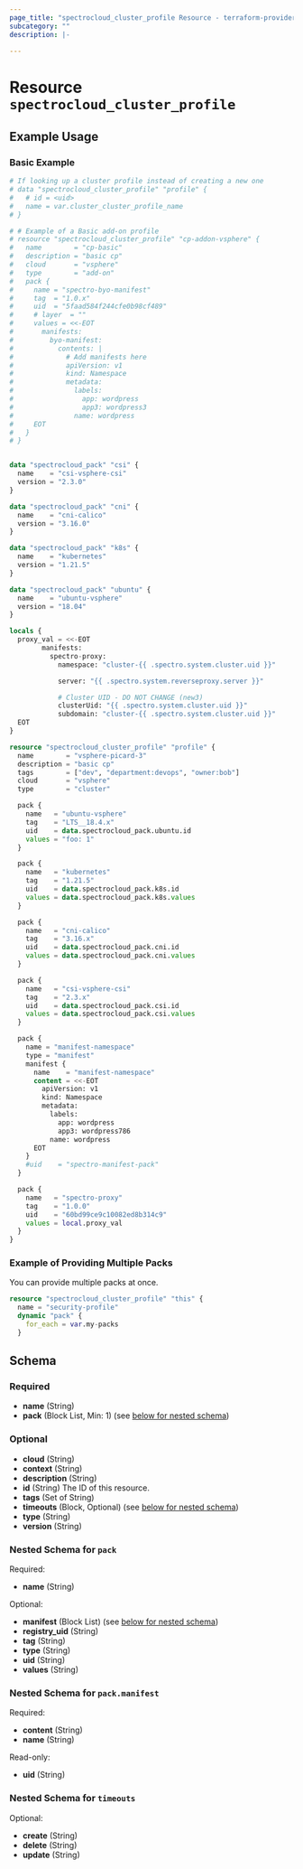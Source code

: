 ```yaml
---
page_title: "spectrocloud_cluster_profile Resource - terraform-provider-spectrocloud"
subcategory: ""
description: |-
  
---
```


# Resource `spectrocloud_cluster_profile`



## Example Usage

### Basic Example

```terraform
# If looking up a cluster profile instead of creating a new one
# data "spectrocloud_cluster_profile" "profile" {
#   # id = <uid>
#   name = var.cluster_cluster_profile_name
# }

# # Example of a Basic add-on profile
# resource "spectrocloud_cluster_profile" "cp-addon-vsphere" {
#   name        = "cp-basic"
#   description = "basic cp"
#   cloud       = "vsphere"
#   type        = "add-on"
#   pack {
#     name = "spectro-byo-manifest"
#     tag  = "1.0.x"
#     uid  = "5faad584f244cfe0b98cf489"
#     # layer  = ""
#     values = <<-EOT
#       manifests:
#         byo-manifest:
#           contents: |
#             # Add manifests here
#             apiVersion: v1
#             kind: Namespace
#             metadata:
#               labels:
#                 app: wordpress
#                 app3: wordpress3
#               name: wordpress
#     EOT
#   }
# }


data "spectrocloud_pack" "csi" {
  name    = "csi-vsphere-csi"
  version = "2.3.0"
}

data "spectrocloud_pack" "cni" {
  name    = "cni-calico"
  version = "3.16.0"
}

data "spectrocloud_pack" "k8s" {
  name    = "kubernetes"
  version = "1.21.5"
}

data "spectrocloud_pack" "ubuntu" {
  name    = "ubuntu-vsphere"
  version = "18.04"
}

locals {
  proxy_val = <<-EOT
        manifests:
          spectro-proxy:
            namespace: "cluster-{{ .spectro.system.cluster.uid }}"

            server: "{{ .spectro.system.reverseproxy.server }}"

            # Cluster UID - DO NOT CHANGE (new3)
            clusterUid: "{{ .spectro.system.cluster.uid }}"
            subdomain: "cluster-{{ .spectro.system.cluster.uid }}"
  EOT
}

resource "spectrocloud_cluster_profile" "profile" {
  name        = "vsphere-picard-3"
  description = "basic cp"
  tags        = ["dev", "department:devops", "owner:bob"]
  cloud       = "vsphere"
  type        = "cluster"

  pack {
    name   = "ubuntu-vsphere"
    tag    = "LTS__18.4.x"
    uid    = data.spectrocloud_pack.ubuntu.id
    values = "foo: 1"
  }

  pack {
    name   = "kubernetes"
    tag    = "1.21.5"
    uid    = data.spectrocloud_pack.k8s.id
    values = data.spectrocloud_pack.k8s.values
  }

  pack {
    name   = "cni-calico"
    tag    = "3.16.x"
    uid    = data.spectrocloud_pack.cni.id
    values = data.spectrocloud_pack.cni.values
  }

  pack {
    name   = "csi-vsphere-csi"
    tag    = "2.3.x"
    uid    = data.spectrocloud_pack.csi.id
    values = data.spectrocloud_pack.csi.values
  }

  pack {
    name = "manifest-namespace"
    type = "manifest"
    manifest {
      name    = "manifest-namespace"
      content = <<-EOT
        apiVersion: v1
        kind: Namespace
        metadata:
          labels:
            app: wordpress
            app3: wordpress786
          name: wordpress
      EOT
    }
    #uid    = "spectro-manifest-pack"
  }

  pack {
    name   = "spectro-proxy"
    tag    = "1.0.0"
    uid    = "60bd99ce9c10082ed8b314c9"
    values = local.proxy_val
  }
}
```

### Example of Providing Multiple Packs

You can provide multiple packs at once.  

```terraform
resource "spectrocloud_cluster_profile" "this" {
  name = "security-profile"
  dynamic "pack" {
    for_each = var.my-packs
  }
```

## Schema

### Required

- **name** (String)
- **pack** (Block List, Min: 1) (see [below for nested schema](#nestedblock--pack))

### Optional

- **cloud** (String)
- **context** (String)
- **description** (String)
- **id** (String) The ID of this resource.
- **tags** (Set of String)
- **timeouts** (Block, Optional) (see [below for nested schema](#nestedblock--timeouts))
- **type** (String)
- **version** (String)

<a id="nestedblock--pack"></a>
### Nested Schema for `pack`

Required:

- **name** (String)

Optional:

- **manifest** (Block List) (see [below for nested schema](#nestedblock--pack--manifest))
- **registry_uid** (String)
- **tag** (String)
- **type** (String)
- **uid** (String)
- **values** (String)

<a id="nestedblock--pack--manifest"></a>
### Nested Schema for `pack.manifest`

Required:

- **content** (String)
- **name** (String)

Read-only:

- **uid** (String)



<a id="nestedblock--timeouts"></a>
### Nested Schema for `timeouts`

Optional:

- **create** (String)
- **delete** (String)
- **update** (String)


